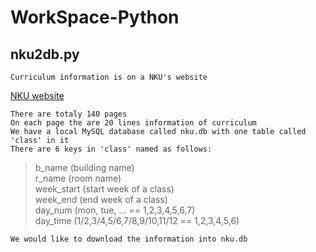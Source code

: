 WorkSpace-Python
================
nku2db.py
----------------
    Curriculum information is on a NKU's website 
[NKU website](http://222.30.32.3/apps/xksc/index.asp)<br />

    There are totaly 140 pages
    On each page the are 20 lines information of curriculum
    We have a local MySQL database called nku.db with one table called 'class' in it
    There are 6 keys in 'class' named as follows:
> b_name (building name) <br />
> r_name (room name) <br />
> week_start (start week of a class) <br />
> week_end (end week of a class) <br />
> day_num (mon, tue, ... == 1,2,3,4,5,6,7) <br />
> day_time (1/2,3/4,5/6,7/8,9/10,11/12 == 1,2,3,4,5,6) <br />

    We would like to download the information into nku.db

